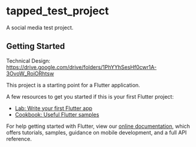# tapped_test_project

A social media test project.

## Getting Started

Technical Design:
https://drive.google.com/drive/folders/1PhYYhSesHf0cwr1A-3OvoW_RoiORhtsw

This project is a starting point for a Flutter application.

A few resources to get you started if this is your first Flutter project:

- [Lab: Write your first Flutter app](https://flutter.dev/docs/get-started/codelab)
- [Cookbook: Useful Flutter samples](https://flutter.dev/docs/cookbook)

For help getting started with Flutter, view our
[online documentation](https://flutter.dev/docs), which offers tutorials,
samples, guidance on mobile development, and a full API reference.
